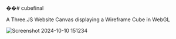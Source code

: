 ��#   c u b e f i n a l 

 
A Three.JS Website Canvas displaying a Wireframe Cube in WebGL



 ![Screenshot 2024-10-10 151234](https://github.com/user-attachments/assets/e80b8a8e-9f8a-4f71-8ea0-eb86d883e1d4)
